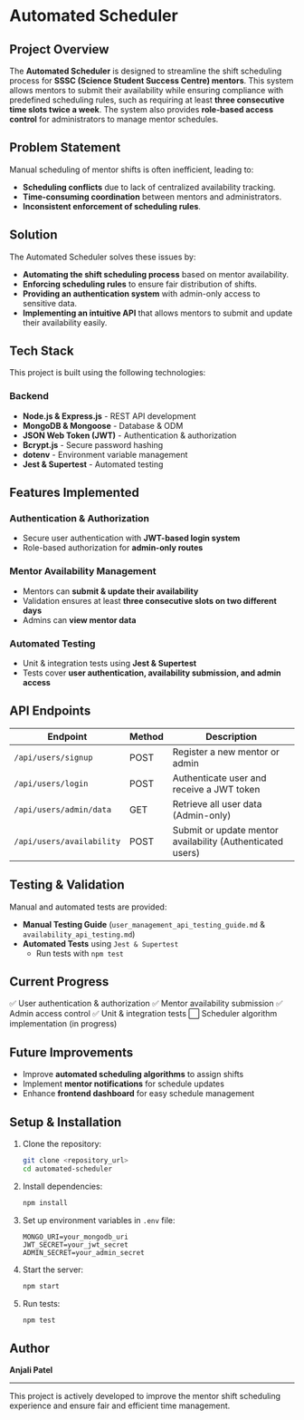 # Automated Scheduler

## Project Overview
The **Automated Scheduler** is designed to streamline the shift scheduling process for **SSSC (Science Student Success Centre) mentors**. This system allows mentors to submit their availability while ensuring compliance with predefined scheduling rules, such as requiring at least **three consecutive time slots twice a week**. The system also provides **role-based access control** for administrators to manage mentor schedules.

## Problem Statement
Manual scheduling of mentor shifts is often inefficient, leading to:
- **Scheduling conflicts** due to lack of centralized availability tracking.
- **Time-consuming coordination** between mentors and administrators.
- **Inconsistent enforcement of scheduling rules**.

## Solution
The Automated Scheduler solves these issues by:
- **Automating the shift scheduling process** based on mentor availability.
- **Enforcing scheduling rules** to ensure fair distribution of shifts.
- **Providing an authentication system** with admin-only access to sensitive data.
- **Implementing an intuitive API** that allows mentors to submit and update their availability easily.

## Tech Stack
This project is built using the following technologies:

### **Backend**
- **Node.js & Express.js** - REST API development
- **MongoDB & Mongoose** - Database & ODM
- **JSON Web Token (JWT)** - Authentication & authorization
- **Bcrypt.js** - Secure password hashing
- **dotenv** - Environment variable management
- **Jest & Supertest** - Automated testing

## Features Implemented
### **Authentication & Authorization**
- Secure user authentication with **JWT-based login system**
- Role-based authorization for **admin-only routes**

### **Mentor Availability Management**
- Mentors can **submit & update their availability**
- Validation ensures at least **three consecutive slots on two different days**
- Admins can **view mentor data**

### **Automated Testing**
- Unit & integration tests using **Jest & Supertest**
- Tests cover **user authentication, availability submission, and admin access**

## API Endpoints
| Endpoint | Method | Description |
|----------|--------|-------------|
| `/api/users/signup` | POST | Register a new mentor or admin |
| `/api/users/login` | POST | Authenticate user and receive a JWT token |
| `/api/users/admin/data` | GET | Retrieve all user data (Admin-only) |
| `/api/users/availability` | POST | Submit or update mentor availability (Authenticated users) |

## Testing & Validation
Manual and automated tests are provided:
- **Manual Testing Guide** (`user_management_api_testing_guide.md` & `availability_api_testing.md`)
- **Automated Tests** using `Jest & Supertest`
  - Run tests with `npm test`

## Current Progress
✅ User authentication & authorization
✅ Mentor availability submission
✅ Admin access control
✅ Unit & integration tests
⬜ Scheduler algorithm implementation (in progress)

## Future Improvements
- Improve **automated scheduling algorithms** to assign shifts
- Implement **mentor notifications** for schedule updates
- Enhance **frontend dashboard** for easy schedule management

## Setup & Installation
1. Clone the repository:
   ```bash
   git clone <repository_url>
   cd automated-scheduler
   ```
2. Install dependencies:
   ```bash
   npm install
   ```
3. Set up environment variables in `.env` file:
   ```plaintext
   MONGO_URI=your_mongodb_uri
   JWT_SECRET=your_jwt_secret
   ADMIN_SECRET=your_admin_secret
   ```
4. Start the server:
   ```bash
   npm start
   ```
5. Run tests:
   ```bash
   npm test
   ```

## Author
**Anjali Patel**

---
This project is actively developed to improve the mentor shift scheduling experience and ensure fair and efficient time management.

